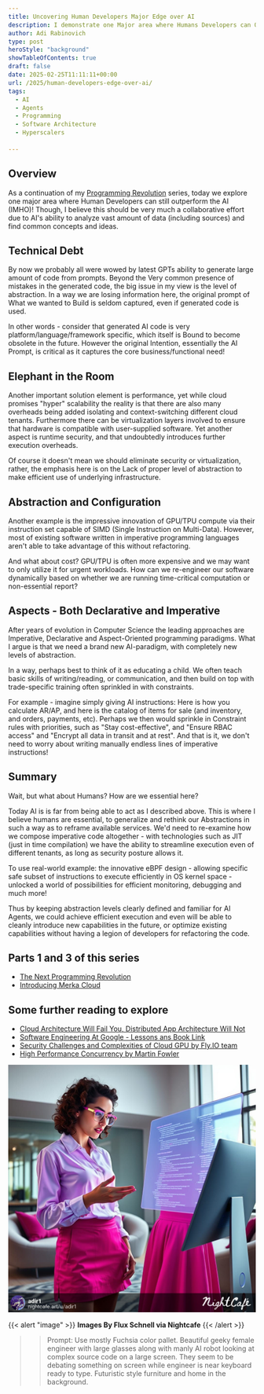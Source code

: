 ```yaml
---
title: Uncovering Human Developers Major Edge over AI
description: I demonstrate one Major area where Humans Developers can Outsmart the AI, albeit even here it should be Collaborative Effort!
author: Adi Rabinovich
type: post
heroStyle: "background"
showTableOfContents: true
draft: false
date: 2025-02-25T11:11:11+00:00
url: /2025/human-developers-edge-over-ai/
tags:
  - AI
  - Agents
  - Programming
  - Software Architecture
  - Hyperscalers

---
```


## Overview

As a continuation of my [Programming Revolution](/2025/the-next-programming-revolution/) series, today we explore one major area where Human Developers can still outperform the AI (IMHO)! Though, I believe this should be very much a collaborative effort due to AI's ability to analyze vast amount of data (including sources) and find common concepts and ideas.

## Technical Debt

By now we probably all were wowed by latest GPTs ability to generate large amount of code from prompts. Beyond the Very common presence of mistakes in the generated code, the big issue in my view is the level of abstraction. In a way we are losing information here, the original prompt of What we wanted to Build is seldom captured, even if generated code is used. 

In other words - consider that generated AI code is very platform/language/framework specific, which itself is Bound to become obsolete in the future. However the original Intention, essentially the AI Prompt, is critical as it captures the core business/functional need!

## Elephant in the Room

Another important solution element is performance, yet while cloud promises "hyper" scalability the reality is that there are also many overheads being added isolating and context-switching different cloud tenants. Furthermore there can be virtualization layers involved to ensure that hardware is compatible with user-supplied software. Yet another aspect is runtime security, and that undoubtedly introduces further execution overheads.

Of course it doesn't mean we should eliminate security or virtualization, rather, the emphasis here is on the Lack of proper level of abstraction to make efficient use of underlying infrastructure.

## Abstraction and Configuration

Another example is the impressive innovation of GPU/TPU compute via their instruction set capable of SIMD (Single Instruction on Multi-Data). However, most of existing software written in imperative programming languages aren't able to take advantage of this without refactoring.

And what about cost? GPU/TPU is often more expensive and we may want to only utilize it for urgent workloads. How can we re-engineer our software dynamically based on whether we are running time-critical computation or non-essential report?

## Aspects - Both Declarative and Imperative

After years of evolution in Computer Science the leading approaches are Imperative, Declarative and Aspect-Oriented programming paradigms. What I argue is that we need a brand new AI-paradigm, with completely new levels of abstraction.

In a way, perhaps best to think of it as educating a child. We often teach basic skills of writing/reading, or communication, and then build on top with trade-specific training often sprinkled in with constraints.

For example - imagine simply giving AI instructions: Here is how you calculate AR/AP, and here is the catalog of items for sale (and inventory, and orders, payments, etc). Perhaps we then would sprinkle in Constraint rules with priorities, such as "Stay cost-effective", and "Ensure RBAC access" and "Encrypt all data in transit and at rest". And that is it, we don't need to worry about writing manually endless lines of imperative instructions!

## Summary

Wait, but what about Humans? How are we essential here?

Today AI is is far from being able to act as I described above. This is where I believe humans are essential, to generalize and rethink our Abstractions in such a way as to reframe available services. We'd need to re-examine how we compose imperative code altogether - with technologies such as JIT (just in time compilation) we have the ability to streamline execution even of different tenants, as long as security posture allows it.

To use real-world example: the innovative eBPF design - allowing specific safe subset of instructions to execute efficiently in OS kernel space - unlocked a world of possibilities for efficient monitoring, debugging and much more!

Thus by keeping abstraction levels clearly defined and familiar for AI Agents, we could achieve efficient execution and even will be able to cleanly introduce new capabilities in the future, or optimize existing capabilities without having a legion of developers for refactoring the code.

## Parts 1 and 3 of this series

- [The Next Programming Revolution](/2025/the-next-programming-revolution/)
- [Introducing Merka Cloud](/2025/introducing-merka-cloud/)

## Some further reading to explore

- [Cloud Architecture Will Fail You, Distributed App Architecture Will Not](https://akka.io/blog/cloud-architecture-will-fail-you-distributed-app-architecture-will-not)
- [Software Engineering At Google - Lessons ans Book Link](https://swizec.com/blog/what-i-learned-from-software-engineering-at-google/)
- [Security Challenges and Complexities of Cloud GPU by Fly.IO team](https://fly.io/blog/wrong-about-gpu/)
- [High Performance Concurrency by Martin Fowler](https://martinfowler.com/articles/lmax.html)

![Same Prompt - lovely image yet a bit Creepy, No?](Fj14IJIptFbqr8GZgXQG--2--a0mbr.jpg "AI and Human collaborating on source code")

{{< alert "image" >}}
**Images By Flux Schnell via Nightcafe**
{{< /alert >}}
>> Prompt: Use mostly Fuchsia color pallet. Beautiful geeky female engineer with large glasses along with manly AI robot looking at complex source code on a large screen. They seem to be debating something on screen while engineer is near keyboard ready to type. Futuristic style furniture and home in the background.
